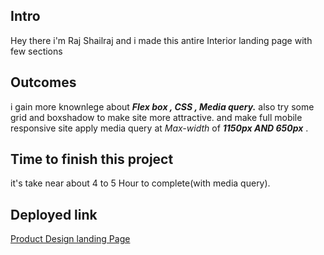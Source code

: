 ## Intro

Hey there i'm Raj Shailraj and i made this antire Interior landing page with few sections

## Outcomes

i gain more knownlege about ***Flex box , CSS , Media query.***  also try some grid and boxshadow to make site more attractive.
and make full mobile responsive site
apply media query at *Max-width* of ***1150px AND 650px*** .


## Time to finish this project

it's take near about 4 to 5 Hour to complete(with media query).

## Deployed link

[Product Design landing Page](https://saas-landing-pagee.netlify.app/)